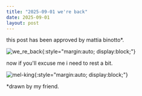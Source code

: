 ```yaml
---
title: "2025-09-01 we're back"
date: 2025-09-01
layout: post
---
```


this post has been approved by mattia binotto*. <br />

![we_re_back](https://github.com/user-attachments/assets/6bbea746-10cf-4a07-a96c-ae8e273e7c81){:style="margin:auto; display:block;"}

now if you'll excuse me i need to rest a bit. <br />

![mel-king](https://github.com/user-attachments/assets/4238dc10-c639-4563-9c81-552fa2b70bbc){:style="margin:auto; display:block;"}

*drawn by my friend. <br />
